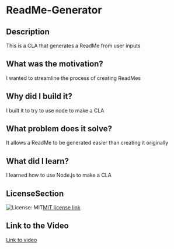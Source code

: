 # ReadMe-Generator 

  ## Description 

  This is a CLA that generates a ReadMe from user inputs 

  ## What was the motivation? 

  I wanted to streamline the process of creating ReadMes 

  ## Why did I build it? 

  I built it to try to use node to make a CLA 

  ## What problem does it solve? 

  It allows a ReadMe to be generated easier than creating it originally 

  ## What did I learn? 

  I learned how to use Node.js to make a CLA 

  ## LicenseSection 
 ![License: MIT](https://img.shields.io/badge/License-MIT-yellow.svg)[MIT license link](https://opensource.org/licenses/MIT)

 ## Link to the Video
 [Link to video](https://drive.google.com/file/d/1NZzX6qNLIqkQmvJgQyEoIWzI6-vZiKg0/view)
